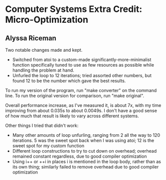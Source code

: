 # Computer Systems Extra Credit: Micro-Optimization

## Alyssa Riceman

Two notable changes made and kept.

* Switched from atoi to a custom-made significantly-more-minimalist function specifically tuned to use as few resources as possible while handling the problem at hand.
* Unfurled the loop to 12 iterations; tried assorted other numbers, but found 12 to be the number which gave the best results.

To run my version of the program, run "make converter" on the command line. To run the original version for comparison, run "make original".

Overall performance increase, as I've measured it, is about 7x, with my time improving from about 0.035s to about 0.0049s. I don't have a good sense of how much that result is likely to vary across different systems.

Other things I tried that didn't work:

* Many other amounts of loop unfurling, ranging from 2 all the way to 120 iterations. 5 was the sweet spot back when I was using atoi; 12 is the sweet spot for my custom function
* Different loop constructions to try to cut down on overhead; overhead remained constant regardless, due to good compiler optimization
* Using i++ or ++i in places i is mentioned in the loop body, rather than as its own thing; similarly failed to remove overhead due to good compiler optimization